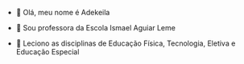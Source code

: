 - 👋 Olá, meu nome é Adekeila
  
- 👀 Sou professora da Escola Ismael Aguiar Leme
  
- 🌱 Leciono as disciplinas de Educação Física, Tecnologia, Eletiva e Educação Especial 

<!---
AdekeilaFerreira/AdekeilaFerreira is a ✨ special ✨ repository because its `README.md` (this file) appears on your GitHub profile.
You can click the Preview link to take a look at your changes.
--->
